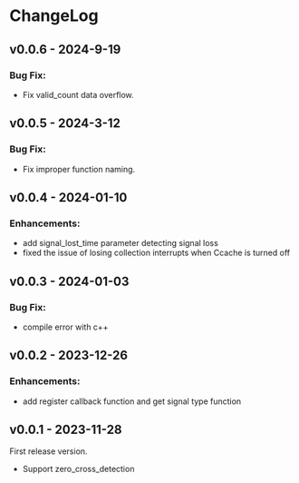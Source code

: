 # ChangeLog

## v0.0.6 - 2024-9-19

### Bug Fix:

- Fix valid_count data overflow.

## v0.0.5 - 2024-3-12

### Bug Fix:

- Fix improper function naming.

## v0.0.4 - 2024-01-10

### Enhancements:

- add signal_lost_time parameter detecting signal loss
- fixed the issue of losing collection interrupts when Ccache is turned off

## v0.0.3 - 2024-01-03

### Bug Fix:

- compile error with c++

## v0.0.2 - 2023-12-26

### Enhancements:

- add register callback function and get signal type function

## v0.0.1 - 2023-11-28

First release version.

- Support zero_cross_detection

